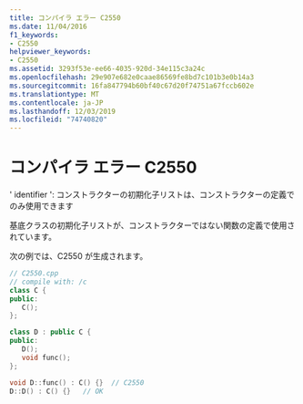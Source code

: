 ```yaml
---
title: コンパイラ エラー C2550
ms.date: 11/04/2016
f1_keywords:
- C2550
helpviewer_keywords:
- C2550
ms.assetid: 3293f53e-ee66-4035-920d-34e115c3a24c
ms.openlocfilehash: 29e907e682e0caae86569fe8bd7c101b3e0b14a3
ms.sourcegitcommit: 16fa847794b60bf40c67d20f74751a67fccb602e
ms.translationtype: MT
ms.contentlocale: ja-JP
ms.lasthandoff: 12/03/2019
ms.locfileid: "74740820"
---
```

# <a name="compiler-error-c2550"></a>コンパイラ エラー C2550

' identifier ': コンストラクターの初期化子リストは、コンストラクターの定義でのみ使用できます

基底クラスの初期化子リストが、コンストラクターではない関数の定義で使用されています。

次の例では、C2550 が生成されます。

```cpp
// C2550.cpp
// compile with: /c
class C {
public:
   C();
};

class D : public C {
public:
   D();
   void func();
};

void D::func() : C() {}  // C2550
D::D() : C() {}   // OK
```
